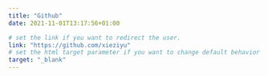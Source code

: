 ```yaml
---
title: "Github"
date: 2021-11-01T13:17:56+01:00

# set the link if you want to redirect the user.
link: "https://github.com/xieziyu"
# set the html target parameter if you want to change default behavior
target: "_blank"
---
```

